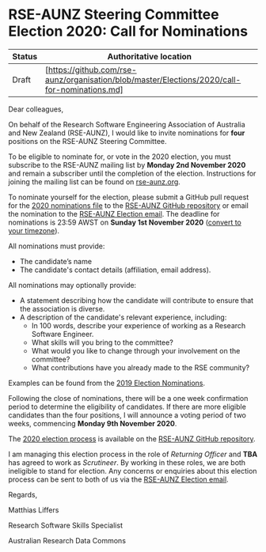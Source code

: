 # RSE-AUNZ Steering Committee Election 2020: Call for Nominations

| Status | Authoritative location |
| --- | --- |
| Draft | [https://github.com/rse-aunz/organisation/blob/master/Elections/2020/call-for-nominations.md] |

Dear colleagues,

On behalf of the Research Software Engineering Association of Australia and New Zealand (RSE-AUNZ), I would like to invite nominations for **four** positions on the RSE-AUNZ Steering Committee.

To be eligible to nominate for, or vote in the 2020 election, you must subscribe to the RSE-AUNZ mailing list by **Monday 2nd November 2020** and remain a subscriber until the completion of the election. Instructions for joining the mailing list can be found on [rse-aunz.org](https://rse-aunz.org/).

To nominate yourself for the election, please submit a GitHub pull request for the [2020 nominations file](https://github.com/rse-aunz/organisation/blob/master/Elections/2020/nominations.md) to the [RSE-AUNZ GitHub repository](https://github.com/rse-aunz/organization) or email the nomination to the [RSE-AUNZ Election email](mailto:election@rse-aunz.org). The deadline for nominations is 23:59 AWST on **Sunday 1st November 2020** ([convert to your timezone](https://www.timeanddate.com/worldclock/fixedtime.html?msg=RSE-AUNZ+Election+2020+-+Nomination+Deadline&iso=20201101T235959&p1=196)).

All nominations must provide:
* The candidate’s name
* The candidate's contact details (affiliation, email address).

All nominations may optionally provide:
* A statement describing how the candidate will contribute to ensure that the association is diverse.
* A description of the candidate's relevant experience, including:
   * In 100 words, describe your experience of working as a Research Software Engineer.
   * What skills will you bring to the committee?
   * What would you like to change through your involvement on the committee?
   * What contributions have you already made to the RSE community?

Examples can be found from the [2019 Election Nominations](https://github.com/rse-aunz/organisation/blob/master/Elections/2019/nominations.md).

Following the close of nominations, there will be a one week confirmation period to determine the eligibility of candidates. If there are more eligible candidates than the four positions, I will announce a voting period of two weeks, commencing **Monday 9th November 2020**.

The [2020 election process](https://github.com/rse-aunz/organisation/blob/master/Elections/2020/process.md) is available on the [RSE-AUNZ GitHub repository](https://github.com/rse-aunz/organisation/Elections/2020/).

I am managing this election process in the role of _Returning Officer_ and **TBA** has agreed to work as _Scrutineer_. By working in these roles, we are both ineligible to stand for election. Any concerns or enquiries about this election process can be sent to both of us via the [RSE-AUNZ Election email](mailto:election@rse-aunz.org).

Regards,

Matthias Liffers

Research Software Skills Specialist

Australian Research Data Commons

